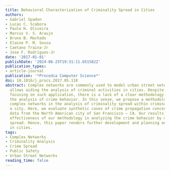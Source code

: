 ```yaml
---
title: Behavioral Characterization of Criminality Spread in Cities
authors:
- Gabriel Spadon
- Lucas C. Scabora
- Paulo H. Oliveira
- Marcus V. S. Araujo
- Bruno B. Machado
- Elaine P. M. Sousa
- Caetano Traina-Jr
- Jose F. Rodrigues-Jr
date: '2017-01-01'
publishDate: '2024-06-25T19:31:11.651582Z'
publication_types:
- article-journal
publication: '*Procedia Computer Science*'
doi: 10.1016/j.procs.2017.05.118
abstract: Complex networks are commonly used to model urban street networks, which
  allows aiding the analysis of criminal activities in cities. Despite several works
  focusing on such application, there is a lack of a clear methodology focused in
  the analysis of crime behavior. In this sense, we propose a methodology for employing
  complex networks in the analysis of criminality spread within criminal areas of
  a city. Here, we evaluate synthetic cases of crime propagation concerning real criminal
  data from the North American city of San Francisco — CA. Our results confirm the
  effectiveness of our methodology in analyzing the crime behavior by means of criminality
  spread. Hence, this paper renders further development and planning on public safety
  in cities.
tags:
- Complex Networks
- Criminality Analysis
- Crime Spread
- Public Safety
- Urban Street Networks
reading_time: false
---
```

